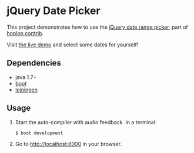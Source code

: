 # jQuery Date Picker

This project demonstrates how to use the [jQuery date range picker][6], part of
[hoplon contrib][5].

Visit [the live demo][4] and select some dates for yourself!

## Dependencies

- java 1.7+
- [boot][1]
- [leiningen][2]

## Usage

1. Start the auto-compiler with audio feedback. In a terminal:

    ```bash
    $ boot development
    ```

2. Go to [http://localhost:8000][3] in your browser.

[1]: https://github.com/tailrecursion/boot
[2]: https://github.com/technomancy/leiningen
[3]: http://localhost:8000
[4]: http://tailrecursion.github.io/hoplon-demos/jquery-date-picker/
[5]: https://github.com/tailrecursion/hoplon/tree/master/contrib
[6]: https://github.com/tailrecursion/hoplon/tree/master/contrib/jquery.daterangepicker
